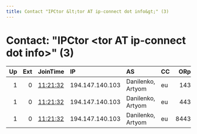 ```yaml
---
title: Contact "IPCtor &lt;tor AT ip-connect dot info&gt;" (3)
---
```


# Contact: "IPCtor &lt;tor AT ip-connect dot info&gt;" (3)

|   Up |   Ext | JoinTime                                                                                              | IP              | AS                | CC   |   ORp |   Dirp | OS    | Version   | Nickname            |   eFamMembers |
|-----:|------:|:------------------------------------------------------------------------------------------------------|:----------------|:------------------|:-----|------:|-------:|:------|:----------|:--------------------|--------------:|
|    1 |     0 | [11:21:32](https://nusenu.github.io/OrNetStats/w/relay/021325CC77E58EFAC09CC621E2E22C2809AF85C7.html) | 194.147.140.103 | Danilenko, Artyom | eu   |   143 |      0 | Linux | 0.4.7.11  | tor103IPConnectINFO |             1 |
|    1 |     0 | [11:21:32](https://nusenu.github.io/OrNetStats/w/relay/1F001137C1241321B33A0BC66BD5D3B0B04F46FD.html) | 194.147.140.103 | Danilenko, Artyom | eu   |   443 |      0 | Linux | 0.4.7.11  | tor103IPConnectINFO |             1 |
|    1 |     0 | [11:21:32](https://nusenu.github.io/OrNetStats/w/relay/99F3B46DD17BCB9985A73DF2E5195B014E9DAA9A.html) | 194.147.140.103 | Danilenko, Artyom | eu   |  8443 |      0 | Linux | 0.4.7.11  | tor103IPConnectINFO |             1 |
